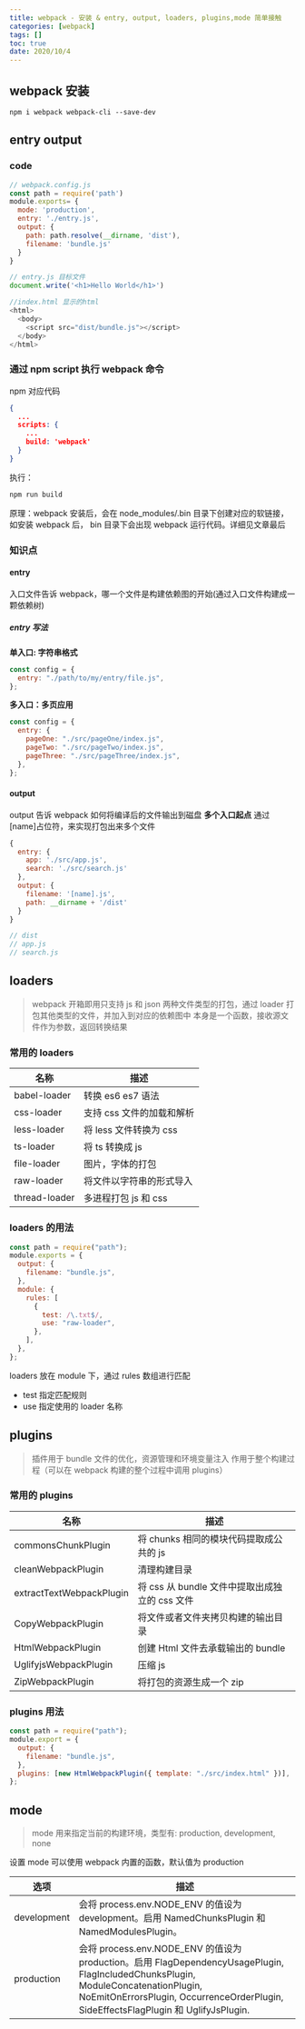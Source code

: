```yaml
---
title: webpack - 安装 & entry, output, loaders, plugins,mode 简单接触
categories: [webpack]
tags: []
toc: true
date: 2020/10/4
---
```


## webpack 安装

`npm i webpack webpack-cli --save-dev`

## entry output

### code

```js
// webpack.config.js
const path = require('path')
module.exports= {
  mode: 'production',
  entry: './entry.js',
  output: {
    path: path.resolve(__dirname, 'dist'),
    filename: 'bundle.js'
  }
}

// entry.js 目标文件
document.write('<h1>Hello World</h1>')

//index.html 显示的html
<html>
  <body>
    <script src="dist/bundle.js"></script>
  </body>
</html>
```

### 通过 npm script 执行 webpack 命令

npm 对应代码

```json
{
  ...
  scripts: {
    ...
    build: 'webpack'
  }
}
```

执行：

```bash
npm run build
```

原理：webpack 安装后，会在 node_modules/.bin 目录下创建对应的软链接，如安装 webpack 后， bin 目录下会出现 webpack 运行代码。详细见文章最后

### 知识点

#### entry

入口文件告诉 webpack，哪一个文件是构建依赖图的开始(通过入口文件构建成一颗依赖树)

##### entry 写法

**单入口: 字符串格式**

```js
const config = {
  entry: "./path/to/my/entry/file.js",
};
```

**多入口：多页应用**

```js
const config = {
  entry: {
    pageOne: "./src/pageOne/index.js",
    pageTwo: "./src/pageTwo/index.js",
    pageThree: "./src/pageThree/index.js",
  },
};
```

#### output

output 告诉 webpack 如何将编译后的文件输出到磁盘
**多个入口起点**
通过[name]占位符，来实现打包出来多个文件

```js
{
  entry: {
    app: './src/app.js',
    search: './src/search.js'
  },
  output: {
    filename: '[name].js',
    path: __dirname + '/dist'
  }
}

// dist
// app.js
// search.js
```

## loaders

> webpack 开箱即用只支持 js 和 json 两种文件类型的打包，通过 loader 打包其他类型的文件，并加入到对应的依赖图中
> 本身是一个函数，接收源文件作为参数，返回转换结果

### 常用的 loaders

| 名称          | 描述                      |
| ------------- | ------------------------- |
| babel-loader  | 转换 es6 es7 语法         |
| css-loader    | 支持 css 文件的加载和解析 |
| less-loader   | 将 less 文件转换为 css    |
| ts-loader     | 将 ts 转换成 js           |
| file-loader   | 图片，字体的打包          |
| raw-loader    | 将文件以字符串的形式导入  |
| thread-loader | 多进程打包 js 和 css      |

### loaders 的用法

```js
const path = require("path");
module.exports = {
  output: {
    filename: "bundle.js",
  },
  module: {
    rules: [
      {
        test: /\.txt$/,
        use: "raw-loader",
      },
    ],
  },
};
```

loaders 放在 module 下，通过 rules 数组进行匹配

- test 指定匹配规则
- use 指定使用的 loader 名称

## plugins

> 插件用于 bundle 文件的优化，资源管理和环境变量注入
> 作用于整个构建过程（可以在 webpack 构建的整个过程中调用 plugins）

### 常用的 plugins

| 名称                     | 描述                                           |
| ------------------------ | ---------------------------------------------- |
| commonsChunkPlugin       | 将 chunks 相同的模块代码提取成公共的 js        |
| cleanWebpackPlugin       | 清理构建目录                                   |
| extractTextWebpackPlugin | 将 css 从 bundle 文件中提取出成独立的 css 文件 |
| CopyWebpackPlugin        | 将文件或者文件夹拷贝构建的输出目录             |
| HtmlWebpackPlugin        | 创建 Html 文件去承载输出的 bundle              |
| UglifyjsWebpackPlugin    | 压缩 js                                        |
| ZipWebpackPlugin         | 将打包的资源生成一个 zip                       |

### plugins 用法

```js
const path = require("path");
module.export = {
  output: {
    filename: "bundle.js",
  },
  plugins: [new HtmlWebpackPlugin({ template: "./src/index.html" })],
};
```

## mode

> mode 用来指定当前的构建环境，类型有: production, development, none

设置 mode 可以使用 webpack 内置的函数，默认值为 production

| 选项        | 描述                                                                                                                                                                                                                      |
| ----------- | ------------------------------------------------------------------------------------------------------------------------------------------------------------------------------------------------------------------------- |
| development | 会将 process.env.NODE_ENV 的值设为 development。启用 NamedChunksPlugin 和 NamedModulesPlugin。                                                                                                                            |
| production  | 会将 process.env.NODE_ENV 的值设为 production。启用 FlagDependencyUsagePlugin, FlagIncludedChunksPlugin, ModuleConcatenationPlugin, NoEmitOnErrorsPlugin, OccurrenceOrderPlugin, SideEffectsFlagPlugin 和 UglifyJsPlugin. |
